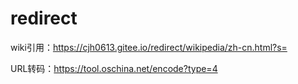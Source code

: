 # redirect

wiki引用：https://cjh0613.gitee.io/redirect/wikipedia/zh-cn.html?s=

URL转码：https://tool.oschina.net/encode?type=4
